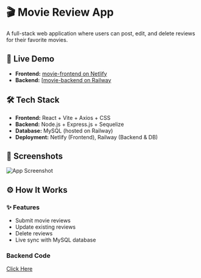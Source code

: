
# 🎬 Movie Review App

A full-stack web application where users can post, edit, and delete reviews for their favorite movies.

## 🚀 Live Demo

- **Frontend:** [movie-frontend on Netlify](https://chimerical-jalebi-cb4e75.netlify.app)
- **Backend:** [[movie-backend on Railway](https://movie-reviews-production-bd79.up.railway.app/api/reviews](https://movie-reviews-production-bd79.up.railway.app/api/reviews))

## 🛠 Tech Stack

- **Frontend:** React + Vite + Axios + CSS
- **Backend:** Node.js + Express.js + Sequelize
- **Database:** MySQL (hosted on Railway)
- **Deployment:** Netlify (Frontend), Railway (Backend & DB)

## 📸 Screenshots

![App Screenshot ](<img width="1915" height="968" alt="Screenshot 2025-07-15 122548" src="https://github.com/user-attachments/assets/4b1fcf91-574f-4b2f-9ee6-167b672a143b" />
)

## ⚙️ How It Works

### ✨ Features

- Submit movie reviews
- Update existing reviews
- Delete reviews
- Live sync with MySQL database

### Backend Code
[Click Here](https://github.com/Sandeepmothe/Movie-reviews-Backend)

